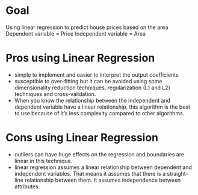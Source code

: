 # Goal
Using linear regression to predict house prices based on the area
Dependent variable = Price
Independent variable = Area

# Pros using Linear Regression
-  simple to implement and easier to interpret the output coefficients
-  susceptible to over-fitting but it can be avoided using some dimensionality reduction techniques, regularization (L1 and L2) techniques and cross-validation.
-  When you know the relationship between the independent and dependent variable have a linear relationship, this algorithm is the best to use because of it’s less complexity compared to other algorithms.

# Cons using Linear Regression
- outliers can have huge effects on the regression and boundaries are linear in this technique.
- linear regression assumes a linear relationship between dependent and independent variables. That means it assumes that there is a straight-line relationship between them. It assumes independence between attributes.

